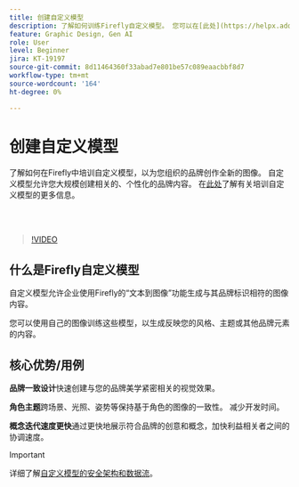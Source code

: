 ```yaml
---
title: 创建自定义模型
description: 了解如何训练Firefly自定义模型。 您可以在[此处](https://helpx.adobe.com/cn/firefly/web/work-with-enterprise-features/train-custom-models/custom-models-overview.html)阅读更多详细信息。
feature: Graphic Design, Gen AI
role: User
level: Beginner
jira: KT-19197
source-git-commit: 8d11464360f33abad7e801be57c089eaacbbf8d7
workflow-type: tm+mt
source-wordcount: '164'
ht-degree: 0%

---
```


# 创建自定义模型

了解如何在Firefly中培训自定义模型，以为您组织的品牌创作全新的图像。 自定义模型允许您大规模创建相关的、个性化的品牌内容。 在[此处](https://helpx.adobe.com/cn/firefly/web/work-with-enterprise-features/train-custom-models/custom-models-overview.html)了解有关培训自定义模型的更多信息。

<br> 

>[!VIDEO](https://video.tv.adobe.com/v/3474931?quality=12&learn=on&hidetitle=true)

## 什么是Firefly自定义模型

自定义模型允许企业使用Firefly的“文本到图像”功能生成与其品牌标识相符的图像内容。

您可以使用自己的图像训练这些模型，以生成反映您的风格、主题或其他品牌元素的内容。

## 核心优势/用例

**品牌一致设计**&#x200B;快速创建与您的品牌美学紧密相关的视觉效果。

**角色主题**&#x200B;跨场景、光照、姿势等保持基于角色的图像的一致性。 减少开发时间。

**概念迭代速度更快**&#x200B;通过更快地展示符合品牌的创意和概念，加快利益相关者之间的协调速度。

>[!IMPORTANT]
>
>详细了解[自定义模型的安全架构和数据流](https://www.adobe.com/content/dam/cc/en/trust-center/ungated/whitepapers/creative-cloud/adobe-firefly-custom-models-security-fact-sheet.pdf)。
